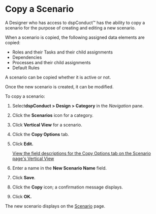 # Copy a Scenario

A Designer who has access to dspConduct™ has the ability to copy a
scenario for the purpose of creating and editing a new scenario.

When a scenario is copied, the following assigned data elements are
copied:

  - Roles and their Tasks and their child assignments
  - Dependencies
  - Processes and their child assignments
  - Default Rules

A scenario can be copied whether it is active or not.

Once the new scenario is created, it can be modified.

To copy a scenario:

1.  Select<span style="font-weight: bold;">dspConduct </span>**\> Design
    \> Category** in the *Navigation* pane.

2.  Click the **Scenarios** icon for a category.

3.  Click **Vertical View** for a scenario.

4.  Click the **Copy Options** tab.

5.  Click **Edit.**
    
    [View the field descriptions for the Copy Options tab on the
    Scenario page's Vertical
    View](../Page_Desc/Scenario_H.htm#Copy_Options)

6.  Enter a name in the **New Scenario Name** field.

7.  Click **Save**.

8.  Click the **Copy** icon; a confirmation message displays.

9.  Click **OK.**

The new scenario displays on the [Scenario](../Page_Desc/Scenario_H.htm)
page.
